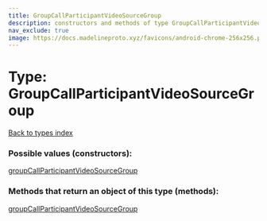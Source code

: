 ```yaml
---
title: GroupCallParticipantVideoSourceGroup
description: constructors and methods of type GroupCallParticipantVideoSourceGroup
nav_exclude: true
image: https://docs.madelineproto.xyz/favicons/android-chrome-256x256.png
---
```

# Type: GroupCallParticipantVideoSourceGroup
[Back to types index](index.md)



### Possible values (constructors):

[groupCallParticipantVideoSourceGroup](../constructors/groupCallParticipantVideoSourceGroup.md)  



### Methods that return an object of this type (methods):



[groupCallParticipantVideoSourceGroup](../constructors/groupCallParticipantVideoSourceGroup.md)  

